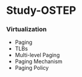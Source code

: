 # Study-OSTEP
### Virtualization
- Paging
- TLBs
- Multi-level Paging
- Paging Mechanism
- Paging Policy
